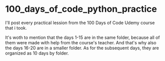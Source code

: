 # 100_days_of_code_python_practice
I'll post every practical lession from the 100 Days of Code Udemy course that i took.


It's woth to mention that the days 1-15 are in the same folder, because all of them were made with
help from the course's teacher. And that's why also the days 16-20 are in a smaller folder.
As for the subsequent days, they are organized as 10 days by folder.

